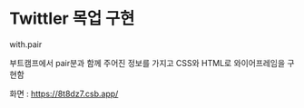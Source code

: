 # Twittler 목업 구현
with.pair 

부트캠프에서 pair분과 함께 주어진 정보를 가지고 CSS와 HTML로 와이어프레임을 구현함

화면 : https://8t8dz7.csb.app/
